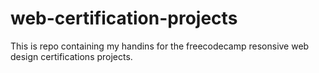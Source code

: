 # web-certification-projects

This is repo containing my handins for the freecodecamp resonsive web design certifications projects.   